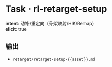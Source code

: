 # Task · rl-retarget-setup

**intent**: 动补/重定向（骨架映射/HIK/Remap）  
**elicit**: true

## 输出

- `retarget/retarget-setup-{{asset}}.md`
